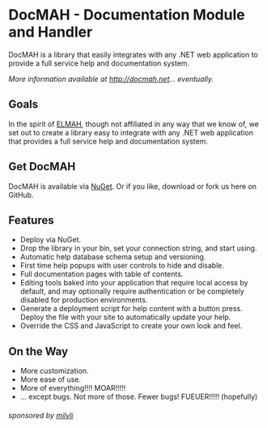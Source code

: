 # DocMAH - Documentation Module and Handler
DocMAH is a library that easily integrates with any .NET web 
application to provide a full service help and documentation system.

_More information available at http://docmah.net... eventually._

## Goals
In the spirit of <a href="https://code.google.com/p/elmah/">ELMAH</a>, though not affiliated in any way that we know of, 
we set out to create a library easy to integrate with any .NET web application that provides a full service 
help and documentation system.

## Get DocMAH
DocMAH is available via <a href="https://www.nuget.org/packages/DocMAH" >NuGet</a>.
Or if you like, download or fork us here on GitHub.

## Features
* Deploy via NuGet.
* Drop the library in your bin, set your connection string, and start using.
* Automatic help database schema setup and versioning.
* First time help popups with user controls to hide and disable.
* Full documentation pages with table of contents.
* Editing tools baked into your application that require local access by default, and may optionally require authentication or be completely disabled for production environments.
* Generate a deployment script for help content with a button press. Deploy the file with your site to automatically update your help.
* Override the CSS and JavaScript to create your own look and feel.

## On the Way
* More customization.
* More ease of use.
* More of everything!!!! MOAR!!!!!
* ... except bugs. Not more of those. Fewer bugs! FUEUER!!!!! (hopefully)

###### sponsored by <a href="http://milyli.com">milyli</a>